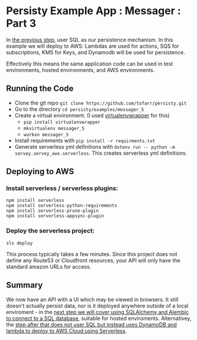 # Persisty Example App : Messager : Part 3

In [the previous step](../messager_5), user SQL as our persistence mechanism.
In this example we will deploy to AWS: Lambdas are used for actions, SQS for 
subscriptions, KMS for Keys, and Dynamodb will be used for persistence.

Effectively this means the same application code can be used in test environments,
hosted environments, and AWS environments.

## Running the Code

* Clone the git repo `git clone https://github.com/tofarr/persisty.git`
* Go to the directory `cd persisty/examples/messager_5`
* Create a virtual environment. (I used [virtualenvwrapper](https://virtualenvwrapper.readthedocs.io/en/latest/)
  for this)
  * `pip install virtualenvwrapper`
  * `mkvirtualenv messager_5`
  * `workon messager_5`
* Install requirements with `pip install -r requirments.txt`
* Generate serverless yml definitions with `dotenv run -- python -m servey.servey_aws.serverless`. This creates serverless yml definitions.

## Deploying to AWS

### Install serverless / serverless plugins:

```
npm install serverless
npm install serverless-python-requirements
npm install serverless-prune-plugin
npm install serverless-appsync-plugin
```

### Deploy the serverless project:

`sls deploy`


This process typically takes a few minutes. Since this project does not define any Route53 or Cloudfront resources,
your API will only have the standard amazon URLs for access.

## Summary

We now have an API with a UI which may be viewed in browsers. It still doesn't actually
persist data, nor is it deployed anywhere outside of a local enviroment - in the 
[next step we will cover using SQLAlchemy and Alembic to connect to a SQL database](../messager_4),
suitable for hosted enviroments. Alternativey, the [step after that does not user SQL
but instead uses DynamoDB and lambda to deploy to AWS Cloud using Serverless](../messager_5).